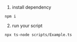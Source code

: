 
1. install dependency

```shell
npm i
```

2. run your script 
```shell
npx ts-node scripts/Example.ts
```